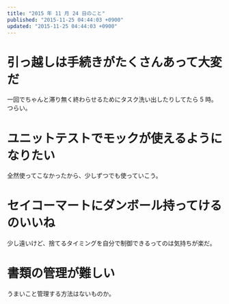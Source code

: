 ```yaml
---
title: "2015 年 11 月 24 日のこと"
published: "2015-11-25 04:44:03 +0900"
updated: "2015-11-25 04:44:03 +0900"
---
```


# 引っ越しは手続きがたくさんあって大変だ

一回でちゃんと滞り無く終わらせるためにタスク洗い出したりしてたら 5 時。  
つらい。

# ユニットテストでモックが使えるようになりたい

全然使ってこなかったから、少しずつでも使っていこう。

# セイコーマートにダンボール持ってけるのいいね

少し遠いけど、捨てるタイミングを自分で制御できるってのは気持ちが楽だ。

# 書類の管理が難しい

うまいこと管理する方法はないものか。
